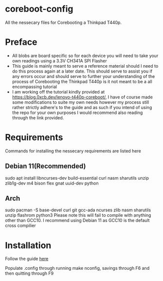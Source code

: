 # coreboot-config
All the nessecary files for Corebooting a Thinkpad T440p. 
# Preface
* All blobs are board specific so for each device you will need to take your own readings using a 3.3V CH341A SPI Flasher  
* This guide is mainly meant to serve a reference material should I need to do this process again at a later date. This should serve to assist you if any errors occur and should serve to further your understanding of the process of Corebooting the Thinkpad T440p is it not meant to be a all encompassing tutorial
* I am working off the tutorial kindly provided at https://blog.0xcb.dev/lenovo-t440p-coreboot/, I have of course made some modifications to suite my own needs however my process still rather strictly adhere's to the guide and as such if you intend of using the repo for your own purposes I would recommend also reading through the link provided.

# Requirements
Commands for installing the nessecary requirements are listed here
## Debian 11(Recommended)
sudo apt install libncurses-dev build-essential curl nasm sharutils unzip zlib1g-dev m4 bison flex gnat uuid-dev python
## Arch
sudo pacman -S base-devel curl git gcc-ada ncurses zlib nasm sharutils unzip flashrom python3
Please note this will fail to compile with anything other than GCC10. I recommend using Debian 11 as GCC10 is the default cross compilier

# Installation
Follow the guide [here](https://blog.0xcb.dev/lenovo-t440p-coreboot/ 'Lenovo T440p Coreboot') 

Populate .config through running make nconfig, savings through F6 and then quitting through F9
